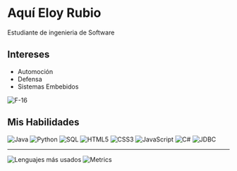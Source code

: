 # Aquí Eloy Rubio

Estudiante de ingenieria de Software 
## Intereses
- Automoción
- Defensa
- Sistemas Embebidos

![F-16](https://media.giphy.com/media/v1.Y2lkPTc5MGI3NjExcDBlbmV3ZWw2dW0zNGprMHA5ODYwa3BmeTA4dHFjYmZpZTNmNXQ5dCZlcD12MV9naWZzX3NlYXJjaCZjdD1n/LwewuDvNm6VFCSTh3w/giphy.gif)

## Mis Habilidades

![Java](https://img.shields.io/badge/Java-%20-red?style=for-the-badge&logo=java&logoColor=white)
![Python](https://img.shields.io/badge/Python-%20-blue?style=for-the-badge&logo=python&logoColor=white)
![SQL](https://img.shields.io/badge/SQL-%20-darkgreen?style=for-the-badge&logo=postgresql&logoColor=white)
![HTML5](https://img.shields.io/badge/HTML5-%20-orange?style=for-the-badge&logo=html5&logoColor=white)
![CSS3](https://img.shields.io/badge/CSS3-%20-blue?style=for-the-badge&logo=css3&logoColor=white)
![JavaScript](https://img.shields.io/badge/JavaScript-%20-yellow?style=for-the-badge&logo=javascript&logoColor=black)
![C#](https://img.shields.io/badge/C%23-%20-purple?style=for-the-badge&logo=c-sharp&logoColor=white)
![JDBC](https://img.shields.io/badge/JDBC-%20-lightgrey?style=for-the-badge&logo=java&logoColor=white)

---

![Lenguajes más usados](https://github-readme-stats.vercel.app/api/top-langs/?username=EloyRsua&layout=compact&theme=tokyonight)
![Metrics](https://metrics.lecoq.io/TU_USUARIO?template=classic&base.activity=0&base.repositories=0&base.metadata=0&languages=1&isocalendar=1&achievements=1&notable=1)



